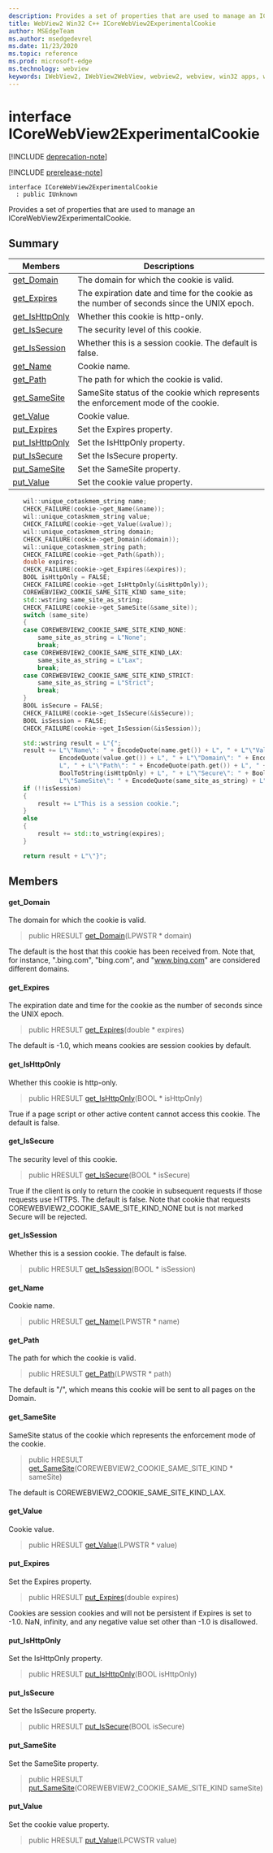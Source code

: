 ```yaml
---
description: Provides a set of properties that are used to manage an ICoreWebView2ExperimentalCookie.
title: WebView2 Win32 C++ ICoreWebView2ExperimentalCookie
author: MSEdgeTeam
ms.author: msedgedevrel
ms.date: 11/23/2020
ms.topic: reference
ms.prod: microsoft-edge
ms.technology: webview
keywords: IWebView2, IWebView2WebView, webview2, webview, win32 apps, win32, edge, ICoreWebView2, ICoreWebView2Controller, browser control, edge html, ICoreWebView2ExperimentalCookie
---
```


# interface ICoreWebView2ExperimentalCookie 

[!INCLUDE [deprecation-note](../includes/deprecation-note.md)]

[!INCLUDE [prerelease-note](../includes/prerelease-note.md)]

```
interface ICoreWebView2ExperimentalCookie
  : public IUnknown
```

Provides a set of properties that are used to manage an ICoreWebView2ExperimentalCookie.

## Summary

 Members                        | Descriptions
--------------------------------|---------------------------------------------
[get_Domain](#get_domain) | The domain for which the cookie is valid.
[get_Expires](#get_expires) | The expiration date and time for the cookie as the number of seconds since the UNIX epoch.
[get_IsHttpOnly](#get_ishttponly) | Whether this cookie is http-only.
[get_IsSecure](#get_issecure) | The security level of this cookie.
[get_IsSession](#get_issession) | Whether this is a session cookie. The default is false.
[get_Name](#get_name) | Cookie name.
[get_Path](#get_path) | The path for which the cookie is valid.
[get_SameSite](#get_samesite) | SameSite status of the cookie which represents the enforcement mode of the cookie.
[get_Value](#get_value) | Cookie value.
[put_Expires](#put_expires) | Set the Expires property.
[put_IsHttpOnly](#put_ishttponly) | Set the IsHttpOnly property.
[put_IsSecure](#put_issecure) | Set the IsSecure property.
[put_SameSite](#put_samesite) | Set the SameSite property.
[put_Value](#put_value) | Set the cookie value property.

```cpp
    wil::unique_cotaskmem_string name;
    CHECK_FAILURE(cookie->get_Name(&name));
    wil::unique_cotaskmem_string value;
    CHECK_FAILURE(cookie->get_Value(&value));
    wil::unique_cotaskmem_string domain;
    CHECK_FAILURE(cookie->get_Domain(&domain));
    wil::unique_cotaskmem_string path;
    CHECK_FAILURE(cookie->get_Path(&path));
    double expires;
    CHECK_FAILURE(cookie->get_Expires(&expires));
    BOOL isHttpOnly = FALSE;
    CHECK_FAILURE(cookie->get_IsHttpOnly(&isHttpOnly));
    COREWEBVIEW2_COOKIE_SAME_SITE_KIND same_site;
    std::wstring same_site_as_string;
    CHECK_FAILURE(cookie->get_SameSite(&same_site));
    switch (same_site)
    {
    case COREWEBVIEW2_COOKIE_SAME_SITE_KIND_NONE:
        same_site_as_string = L"None";
        break;
    case COREWEBVIEW2_COOKIE_SAME_SITE_KIND_LAX:
        same_site_as_string = L"Lax";
        break;
    case COREWEBVIEW2_COOKIE_SAME_SITE_KIND_STRICT:
        same_site_as_string = L"Strict";
        break;
    }
    BOOL isSecure = FALSE;
    CHECK_FAILURE(cookie->get_IsSecure(&isSecure));
    BOOL isSession = FALSE;
    CHECK_FAILURE(cookie->get_IsSession(&isSession));

    std::wstring result = L"{";
    result += L"\"Name\": " + EncodeQuote(name.get()) + L", " + L"\"Value\": " +
              EncodeQuote(value.get()) + L", " + L"\"Domain\": " + EncodeQuote(domain.get()) +
              L", " + L"\"Path\": " + EncodeQuote(path.get()) + L", " + L"\"HttpOnly\": " +
              BoolToString(isHttpOnly) + L", " + L"\"Secure\": " + BoolToString(isSecure) + L", " +
              L"\"SameSite\": " + EncodeQuote(same_site_as_string) + L", " + L"\"Expires\": ";
    if (!!isSession)
    {
        result += L"This is a session cookie.";
    }
    else
    {
        result += std::to_wstring(expires);
    }

    return result + L"\"}";
```

## Members

#### get_Domain 

The domain for which the cookie is valid.

> public HRESULT [get_Domain](#get_domain)(LPWSTR * domain)

The default is the host that this cookie has been received from. Note that, for instance, ".bing.com", "bing.com", and "www.bing.com" are considered different domains.

#### get_Expires 

The expiration date and time for the cookie as the number of seconds since the UNIX epoch.

> public HRESULT [get_Expires](#get_expires)(double * expires)

The default is -1.0, which means cookies are session cookies by default.

#### get_IsHttpOnly 

Whether this cookie is http-only.

> public HRESULT [get_IsHttpOnly](#get_ishttponly)(BOOL * isHttpOnly)

True if a page script or other active content cannot access this cookie. The default is false.

#### get_IsSecure 

The security level of this cookie.

> public HRESULT [get_IsSecure](#get_issecure)(BOOL * isSecure)

True if the client is only to return the cookie in subsequent requests if those requests use HTTPS. The default is false. Note that cookie that requests COREWEBVIEW2_COOKIE_SAME_SITE_KIND_NONE but is not marked Secure will be rejected.

#### get_IsSession 

Whether this is a session cookie. The default is false.

> public HRESULT [get_IsSession](#get_issession)(BOOL * isSession)

#### get_Name 

Cookie name.

> public HRESULT [get_Name](#get_name)(LPWSTR * name)

#### get_Path 

The path for which the cookie is valid.

> public HRESULT [get_Path](#get_path)(LPWSTR * path)

The default is "/", which means this cookie will be sent to all pages on the Domain.

#### get_SameSite 

SameSite status of the cookie which represents the enforcement mode of the cookie.

> public HRESULT [get_SameSite](#get_samesite)(COREWEBVIEW2_COOKIE_SAME_SITE_KIND * sameSite)

The default is COREWEBVIEW2_COOKIE_SAME_SITE_KIND_LAX.

#### get_Value 

Cookie value.

> public HRESULT [get_Value](#get_value)(LPWSTR * value)

#### put_Expires 

Set the Expires property.

> public HRESULT [put_Expires](#put_expires)(double expires)

Cookies are session cookies and will not be persistent if Expires is set to -1.0. NaN, infinity, and any negative value set other than -1.0 is disallowed.

#### put_IsHttpOnly 

Set the IsHttpOnly property.

> public HRESULT [put_IsHttpOnly](#put_ishttponly)(BOOL isHttpOnly)

#### put_IsSecure 

Set the IsSecure property.

> public HRESULT [put_IsSecure](#put_issecure)(BOOL isSecure)

#### put_SameSite 

Set the SameSite property.

> public HRESULT [put_SameSite](#put_samesite)(COREWEBVIEW2_COOKIE_SAME_SITE_KIND sameSite)

#### put_Value 

Set the cookie value property.

> public HRESULT [put_Value](#put_value)(LPCWSTR value)

